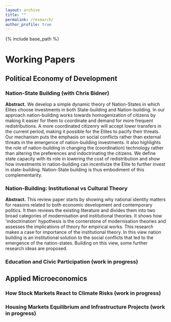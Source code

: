 ```yaml
---
layout: archive
title: ""
permalink: /research/
author_profile: true
---
```


{% include base_path %}

# Working Papers

## Political Economy of Development

### Nation-State Building (with Chris Bidner)
**Abstract.** We develop a simple dynamic theory of Nation-States in which Elites choose investments in both State-building and Nation-building. In our approach nation-building works towards homogenization of citizens by making it easier for them to coordinate and demand for more frequent redistributions. A more coordinated citizenry will accept lower transfers in the current period, making it possible for the Elites to pacify their threats. Our mechanism puts the emphasis on social conflicts rather than external threats in the emergence of nation-building investments. It also highlights the role of nation-building in changing the (coordination) technology rather than altering the preferences and indoctrinating the citizens. We define state capacity with its role in lowering the cost of redistribution and show how investments in nation-building can incentivize the Elite to further invest in state-building. Nation-State building is thus embodiment of this complementarity.

   
### Nation-Building: Institutional vs Cultural Theory
**Abstract.** This review paper starts by showing why national identity matters for reasons related to both economic development and contemporary politics. It then reviews the existing literature and divides them into two broad categories of modernisation and institutional theories. It shows how 'indoctrination' hypothesis is the cornerstone of modernisation theories and assesses the implications of theory for empirical works. This research makes a case for importance of the institutional theory. In this view nation building is an institutional solution to the social conflicts that led to the emergence of the nation-states. Building on this view, some further research ideas are proposed.

### Education and Civic Participation (work in progress)

## Applied Microeconomics
### How Stock Markets React to Climate Risks (work in progress)
### Housing Markets Equilibrium and Infrastructure Projects (work in progress)
